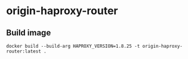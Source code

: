 # origin-haproxy-router

## Build image
```
docker build --build-arg HAPROXY_VERSION=1.8.25 -t origin-haproxy-router:latest .
```
